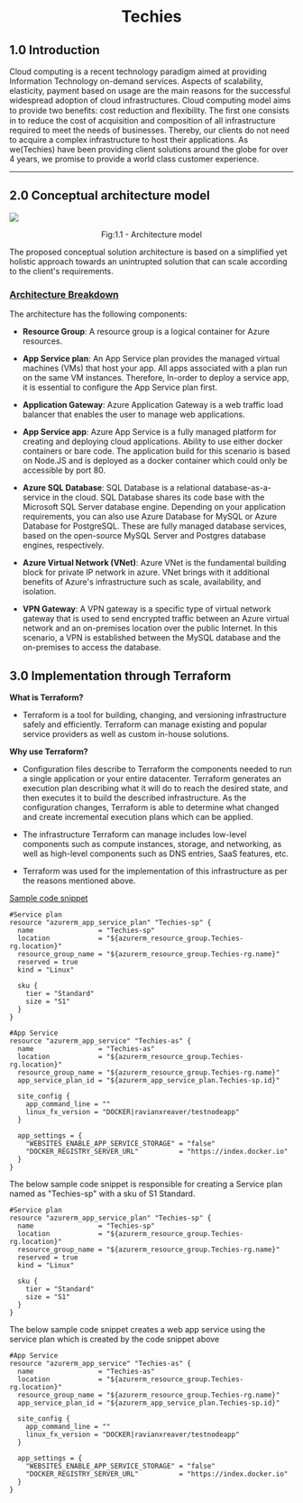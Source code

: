 # <center> **Techies** </center>

1.0 Introduction
-------------
Cloud computing is a recent technology paradigm aimed at providing Information Technology on-demand services. Aspects of scalability, elasticity, payment based on usage are the main reasons for the successful widespread adoption of cloud infrastructures. Cloud computing model aims to provide two beneﬁts: cost reduction and ﬂexibility. The ﬁrst one consists in to reduce the cost of acquisition and composition of all infrastructure required to meet the needs of businesses. Thereby, our clients do not need to acquire a complex infrastructure to host their applications. As we(Techies) have been providing client solutions around the globe for over 4 years, we promise to provide a world class customer experience. 


-------------

2.0 Conceptual architecture model
-------------


![](https://i.imgur.com/VLI7sTP.png) <center> Fig:1.1 - Architecture model </center>

The proposed conceptual solution architecture is based on a simplified yet
holistic approach towards an unintrupted solution that can scale according to the client's requirements.

**<H3><u>Architecture Breakdown</u></H3>**

The architecture has the following components:

- **Resource Group**: A resource group is a logical container for Azure resources.

- **App Service plan**: An App Service plan provides the managed virtual machines (VMs) that host your app. All apps associated with a plan run on the same VM instances. Therefore, In-order to deploy a service app, it is essential to configure the App Service plan first. 

- **Application Gateway**: Azure Application Gateway is a web traffic load balancer that enables the user to manage web applications. 

- **App Service app**: Azure App Service is a fully managed platform for creating and deploying cloud applications. Ability to use either docker containers or bare code. The application build for this scenario is based on Node.JS and is deployed as a docker container which could only be accessible by port 80.

- **Azure SQL Database**: SQL Database is a relational database-as-a-service in the cloud. SQL Database shares its code base with the Microsoft SQL Server database engine. Depending on your application requirements, you can also use Azure Database for MySQL or Azure Database for PostgreSQL. These are fully managed database services, based on the open-source MySQL Server and Postgres database engines, respectively.

- **Azure Virtual Network (VNet)**: Azure VNet is the fundamental building block for private IP network in azure. VNet brings with it additional benefits of Azure's infrastructure such as scale, availability, and isolation.

- **VPN Gateway**: A VPN gateway is a specific type of virtual network gateway that is used to send encrypted traffic between an Azure virtual network and an on-premises location over the public Internet. In this scenario, a VPN is established between the MySQL database and the on-premises to access the database.

3.0 Implementation through Terraform
-------------
**What is Terraform?**

- Terraform is a tool for building, changing, and versioning infrastructure safely and efficiently. Terraform can manage existing and popular service providers as well as custom in-house solutions.

**Why use Terraform?**
- Configuration files describe to Terraform the components needed to run a single application or your entire datacenter. Terraform generates an execution plan describing what it will do to reach the desired state, and then executes it to build the described infrastructure. As the configuration changes, Terraform is able to determine what changed and create incremental execution plans which can be applied.

- The infrastructure Terraform can manage includes low-level components such as compute instances, storage, and networking, as well as high-level components such as DNS entries, SaaS features, etc.

- Terraform was used for the implementation of this infrastructure as per the reasons mentioned above. 
  
<u>Sample code snippet</u>

```HCL
#Service plan
resource "azurerm_app_service_plan" "Techies-sp" {
  name                = "Techies-sp"
  location            = "${azurerm_resource_group.Techies-rg.location}"
  resource_group_name = "${azurerm_resource_group.Techies-rg.name}"
  reserved = true 
  kind = "Linux"

  sku {
    tier = "Standard"
    size = "S1"
  }
}

#App Service
resource "azurerm_app_service" "Techies-as" {
  name                = "Techies-as"
  location            = "${azurerm_resource_group.Techies-rg.location}"
  resource_group_name = "${azurerm_resource_group.Techies-rg.name}"
  app_service_plan_id = "${azurerm_app_service_plan.Techies-sp.id}"

  site_config {
    app_command_line = ""
    linux_fx_version = "DOCKER|ravianxreaver/testnodeapp"
  }

  app_settings = {
    "WEBSITES_ENABLE_APP_SERVICE_STORAGE" = "false"
    "DOCKER_REGISTRY_SERVER_URL"          = "https://index.docker.io"
  }
}
```

The below sample code snippet is responsible for creating a Service plan named as "Techies-sp" with a sku of S1 Standard.
```HCL
#Service plan
resource "azurerm_app_service_plan" "Techies-sp" {
  name                = "Techies-sp"
  location            = "${azurerm_resource_group.Techies-rg.location}"
  resource_group_name = "${azurerm_resource_group.Techies-rg.name}"
  reserved = true 
  kind = "Linux"

  sku {
    tier = "Standard"
    size = "S1"
  }
}
```

The below sample code snippet creates a web app service using the service plan which is created by the code snippet above
```HCL
#App Service
resource "azurerm_app_service" "Techies-as" {
  name                = "Techies-as"
  location            = "${azurerm_resource_group.Techies-rg.location}"
  resource_group_name = "${azurerm_resource_group.Techies-rg.name}"
  app_service_plan_id = "${azurerm_app_service_plan.Techies-sp.id}"

  site_config {
    app_command_line = ""
    linux_fx_version = "DOCKER|ravianxreaver/testnodeapp"
  }

  app_settings = {
    "WEBSITES_ENABLE_APP_SERVICE_STORAGE" = "false"
    "DOCKER_REGISTRY_SERVER_URL"          = "https://index.docker.io"
  }
}
```
